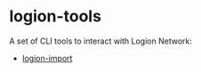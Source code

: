 # logion-tools
A set of CLI tools to interact with Logion Network:
* [logion-import](packages/import-tool/README.md)
